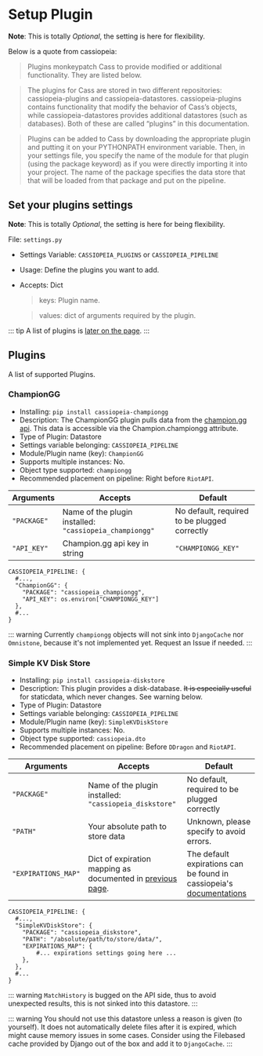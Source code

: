 # Setup Plugin

**Note**: This is totally _Optional_, the setting is here for flexibility.

Below is a quote from cassiopeia:

> Plugins monkeypatch Cass to provide modified or additional functionality. They are listed below.

> The plugins for Cass are stored in two different repositories: cassiopeia-plugins and cassiopeia-datastores. cassiopeia-plugins contains functionality that modify the behavior of Cass’s objects, while cassiopeia-datastores provides additional datastores (such as databases). Both of these are called “plugins” in this documentation.

> Plugins can be added to Cass by downloading the appropriate plugin and putting it on your PYTHONPATH environment variable. Then, in your settings file, you specify the name of the module for that plugin (using the package keyword) as if you were directly importing it into your project. The name of the package specifies the data store that that will be loaded from that package and put on the pipeline.

## Set your plugins settings

**Note**: This is totally _Optional_, the setting is here for being flexibility.

File: `settings.py`

- Settings Variable: `CASSIOPEIA_PLUGINS` or `CASSIOPEIA_PIPELINE`
- Usage: Define the plugins you want to add.
- Accepts: Dict
    > keys: Plugin name.

    > values: dict of arguments required by the plugin.

::: tip
A list of plugins is [later on the page](#plugins).
:::

## Plugins

A list of supported Plugins.

### ChampionGG

- Installing: `pip install cassiopeia-championgg`
- Description: The ChampionGG plugin pulls data from the [champion.gg api](http://api.champion.gg/). This data is accessible via the Champion.championgg attribute.
- Type of Plugin: Datastore
- Settings variable belonging: `CASSIOPEIA_PIPELINE`
- Module/Plugin name (key): `ChampionGG`
- Supports multiple instances: No.
- Object type supported: `championgg`
- Recommended placement on pipeline: Right before `RiotAPI`.

| Arguments | Accepts | Default |
| --------- | ------- | ------- | 
| `"PACKAGE"` | Name of the plugin installed: `"cassiopeia_championgg"` | No default, required to be plugged correctly |
| `"API_KEY"` | Champion.gg api key in string | `"CHAMPIONGG_KEY"` |

```python{3-6}
CASSIOPEIA_PIPELINE: {
  #...,
  "ChampionGG": {
    "PACKAGE": "cassiopeia_championgg",
    "API_KEY": os.environ["CHAMPIONGG_KEY"]
  },
  #...
}
```
::: warning
Currently `championgg` objects will not sink into `DjangoCache` nor `Omnistone`, because it's not implemented yet. Request an Issue if needed. 
:::

### Simple KV Disk Store

- Installing: `pip install cassiopeia-diskstore`
- Description: This plugin provides a disk-database. ~~It is especially useful~~ for staticdata, which never changes. See warning below.
- Type of Plugin: Datastore
- Settings variable belonging: `CASSIOPEIA_PIPELINE`
- Module/Plugin name (key): `SimpleKVDiskStore`
- Supports multiple instances: No.
- Object type supported: `cassiopeia.dto`
- Recommended placement on pipeline: Before `DDragon` and `RiotAPI`.

| Arguments | Accepts | Default |
| --------- | ------- | ------- | 
| `"PACKAGE"` | Name of the plugin installed: `"cassiopeia_diskstore"` | No default, required to be plugged correctly |
| `"PATH"` | Your absolute path to store data | Unknown, please specify to avoid errors. |
| `"EXPIRATIONS_MAP"` | Dict of expiration mapping as documented in [previous page](./pipeline.html#arguments). | The default expirations can be found in cassiopeia's [documentations](https://cassiopeia.readthedocs.io/en/latest/plugins.html#simple-kv-disk-store) |

```python{3-9}
CASSIOPEIA_PIPELINE: {
  #...,
  "SimpleKVDiskStore": {
    "PACKAGE": "cassiopeia_diskstore",
    "PATH": "/absolute/path/to/store/data/",
    "EXPIRATIONS_MAP": {
        #... expirations settings going here ...
    },
  },
  #...
}
```
::: warning
`MatchHistory` is bugged on the API side, thus to avoid unexpected results, this is not sinked into this datastore.
:::

::: warning
You should not use this datastore unless a reason is given (to yourself).
It does not automatically delete files after it is expired, which might cause memory issues in some cases.
Consider using the Filebased cache provided by Django out of the box and add it to `DjangoCache`.
:::

